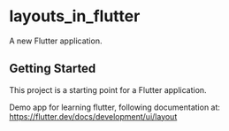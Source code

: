 # layouts_in_flutter

A new Flutter application.

## Getting Started

This project is a starting point for a Flutter application.

Demo app for learning flutter, following documentation at: https://flutter.dev/docs/development/ui/layout
